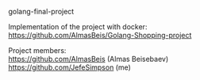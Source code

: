 ﻿golang-final-project

Implementation of the project with docker: https://github.com/AlmasBeis/Golang-Shopping-project

Project members:                                            
https://github.com/AlmasBeis (Almas Beisebaev)                                  
https://github.com/JefeSimpson (me)                 
